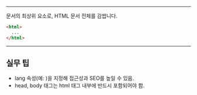 
---
문서의 최상위 요소로, HTML 문서 전체를 감쌉니다.

```html
<html>
  ...
</html>
```

---

## 실무 팁
- lang 속성(예: <html lang="ko">)을 지정해 접근성과 SEO를 높일 수 있음.
- head, body 태그는 html 태그 내부에 반드시 포함되어야 함.

